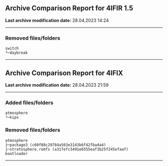 <h2>Archive Comparison Report for <b>4IFIR 1.5</b></h2><b>Last archive modification date:</b> 28.04.2023 14:24<hr>

<h3>Removed files/folders</h3>
<code>switch
└─daybreak
</code>
<hr>

<h2>Archive Comparison Report for <b>4IFIX</b></h2><b>Last archive modification date:</b> 28.04.2023 21:59<hr>

<h3>Added files/folders</h3>
<code>atmosphere
└─kips
</code>
<h3>Removed files/folders</h3>
<code>atmosphere
├─package3 (c60f88c29784a563e3143b6f42fba4a4)
├─stratosphere.romfs (a31fefc3491e6555eaf3b25f245efaaf)
bootloader
</code>
<hr>

